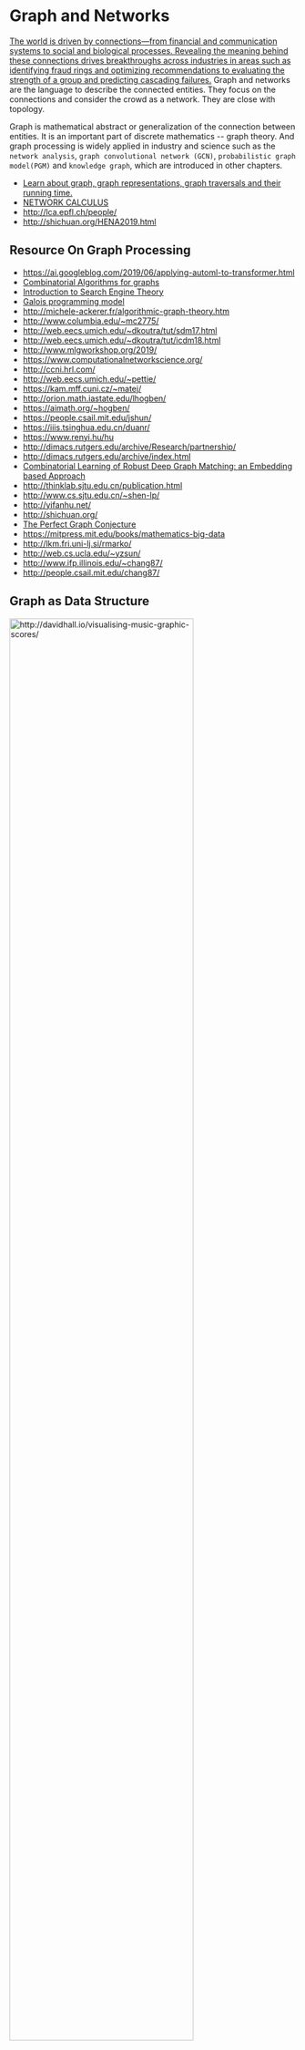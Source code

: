 # Graph and Networks 

[The world is driven by connections—from financial and communication systems to social and biological processes. 
Revealing the meaning behind these connections drives breakthroughs across industries in areas such as identifying fraud rings and
optimizing recommendations to evaluating the strength of a group and predicting cascading failures.](http://www.rlslog.net/graph-algorithms-practical-examples-in-apache-spark-and-neo4j-p2p/)
Graph and networks are the language to describe the connected entities.
They focus on the connections and consider the crowd as a network. They are close with topology. 

Graph is mathematical abstract or generalization of the connection between entities. It is an important part of discrete mathematics -- graph theory.
And graph processing is widely applied in industry and science such as the `network analysis`, `graph convolutional network (GCN)`,  `probabilistic graph model(PGM)` and `knowledge graph`, which are introduced in other chapters.

- [Learn about graph, graph representations, graph traversals and their running time.](https://kobiso.github.io//data%20structure/coding-DS_graph/)
- [NETWORK CALCULUS](https://ica1www.epfl.ch/PS_files/netCalBookv4.pdf)
- http://lca.epfl.ch/people/
- http://shichuan.org/HENA2019.html


## Resource On Graph Processing

* https://ai.googleblog.com/2019/06/applying-automl-to-transformer.html
* [Combinatorial Algorithms for graphs](http://mat.uab.cat/~alseda/MasterOpt/)
* [Introduction to Search Engine Theory](http://ryanrossi.com/search.php)
* [ Galois programming model](https://iss.oden.utexas.edu/)
* http://michele-ackerer.fr/algorithmic-graph-theory.htm
* http://www.columbia.edu/~mc2775/
* http://web.eecs.umich.edu/~dkoutra/tut/sdm17.html
* http://web.eecs.umich.edu/~dkoutra/tut/icdm18.html
* http://www.mlgworkshop.org/2019/
* https://www.computationalnetworkscience.org/
* http://ccni.hrl.com/
* http://web.eecs.umich.edu/~pettie/
* https://kam.mff.cuni.cz/~matej/
* http://orion.math.iastate.edu/lhogben/
* https://aimath.org/~hogben/
* https://people.csail.mit.edu/jshun/
* https://iiis.tsinghua.edu.cn/duanr/
* https://www.renyi.hu/hu
* http://dimacs.rutgers.edu/archive/Research/partnership/
* http://dimacs.rutgers.edu/archive/index.html
* [Combinatorial Learning of Robust Deep Graph Matching: an Embedding based Approach](http://thinklab.sjtu.edu.cn/IPCA_GM.html)
* http://thinklab.sjtu.edu.cn/publication.html
* http://www.cs.sjtu.edu.cn/~shen-lp/
* http://yifanhu.net/
* http://shichuan.org/
* [The Perfect Graph Conjecture](https://aimath.org/ARCC/workshops/perfectgraph.html)
* https://mitpress.mit.edu/books/mathematics-big-data
* http://lkm.fri.uni-lj.si/rmarko/
* http://web.cs.ucla.edu/~yzsun/
* http://www.ifp.illinois.edu/~chang87/
* http://people.csail.mit.edu/chang87/

## Graph as Data Structure

<img title="http://davidhall.io/visualising-music-graphic-scores/" src="http://davidhall.io/wp-content/uploads/2017/08/graphic-notation-Roman-Haubenstock-Ramati-2.jpg" width="80%"/>


A graph ${G=(V,E)}$ consists of a finite set of vertices $V(G)$ and a set of edges $E(G)$ consisting of distinct, unordered pairs of vertices, where nodes stand for entities and edges stand for their connections.
It is the foundation of **network science**.
It is  the fact that the feature is nothing except the connection that makes different from the common data.

> Graphs provide a powerful way to represent and exploit these connections.
> Graphs can be used to model such diverse areas as computer vision, natural language processing, and recommender systems. [^12]

The connections can be directed, weighted even probabilistic. It can be studied from the perspectives of matrix analysis and discrete mathematics.   

All data in computer machine is digitalized bits. The primitive goal is to represent graph in computer as one data structure.

> **Definition**:  Let $G=(V, E)$ be a graph with $V(G) = {1,\dots,n}$ and $E(G) = {e_1,\dots, e_m}$. Suppose each
> edge of $G$ is assigned an orientation, which is arbitrary but fixed. The (vertex-edge)
> `incidence` matrix of $G$, denoted by $Q(G)$, is the $n \times m$ matrix defined as follows.
> The rows and the columns of $Q(G)$ are indexed by $V(G)$ and $E(G)$, respectively.
> The $(i, j)$-entry of $Q(G)$ is 0 if vertex $i$ and edge $e_j$ are not incident, and otherwise it
> is $\color{red}{\text{1 or −1}}$ according as $e_j$ originates or terminates at $i$, respectively. We often denote
> $Q(G)$ simply by $Q$. Whenever we mention $Q(G)$ it is assumed that the edges of $G$ are oriented.

|The adjacency matrix|
|:---:|
|<img src = https://cdncontribute.geeksforgeeks.org/wp-content/uploads/adjacencymatrix.png width=60% />|

> **Definition**: Let $G$ be a graph with $V(G) = {1,\dots,n}$ and $E(G) = {e_1,\dots, e_m}$.The `adjacency` matrix of $G$, denoted by $A(G)$, is the $n\times n$ matrix defined as follows. The rows and
> the columns of $A(G)$ are indexed by $V(G)$. If $i \not= j$ then the $(i, j)$-entry of $A(G)$ is $0$ for vertices $i$ and $j$ nonadjacent, and the $(i, j)$-entry is $\color{red}{\text{1}}$ for $i$ and $j$ adjacent. The $(i,i)$-entry of $A(G)$ is 0 for $i = 1,\dots,n.$ We often denote $A(G)$ simply by $A$.

> `Adjacency Matrix` is also used to represent `weighted graphs`. If the $(i, j)$-entry of $A(G)$ is $w_{i, j}$, i.e. $A[i][j] = w_{i, j}$, then there is an edge from vertex $i$ to vertex $j$ with weight $w$.
> The `Adjacency Matrix` of `weighted graphs` $G$ is also called `weight` matrix of $G$, denoted by $W(G)$ or simply by $W$.

See *Graph representations using set and hash* at <https://www.geeksforgeeks.org/graph-representations-using-set-hash/>.

> **Definition**: In graph theory, the degree (or valency) of a vertex of a graph is the number of edges incident to the vertex, with loops counted twice. From the wikipedia page at <https://www.wikiwand.com/en/Degree_(graph_theory)>.
> The degree of a vertex $v$ is denoted $\deg(v)$ or $\deg v$. `Degree matrix` $D$ is a diagonal matrix such that $D_{i,i}=\sum_{j} w_{i,j}$ for the `weighted graph` with $W=(w_{i,j})$.


> **Definition**:  A *directed graph* (or `digraph`) is a set of vertices and a collection of directed edges that each connects an ordered pair of vertices. We say that a directed edge points from the first vertex in the pair and points to the second vertex in the pair. We use the names 0 through V-1 for the vertices in a V-vertex graph. Via <https://algs4.cs.princeton.edu/42digraph/>.


`Adjacency List` is an array of lists.  An entry array[i] represents the list of vertices adjacent to the ith vertex. This representation can also be used to represent a weighted graph. The weights of edges can be represented as lists of pairs.
See more representation of graph in computer in <https://www.geeksforgeeks.org/graph-data-structure-and-algorithms/>.
Although the adjacency-list representation is asymptotically at least as efficient as the adjacency-matrix representation, the simplicity of an adjacency matrix may make it preferable when graphs are reasonably small. Moreover, if the graph is unweighted, there is an additional advantage in storage for the adjacency-matrix representation.

<img title="list" src="https://kobiso.github.io//assets/images/graph/list.png" width = "80%"/>

***
|Cayley graph of F2 in Wikimedia | Moreno Sociogram 1st Grade|
|:------------------------------:|:---------------------------:|
|<img src="http://mathworld.wolfram.com/images/eps-gif/CayleyGraph_1000.gif?w=200" width="80%" />|<img src="https://upload.wikimedia.org/wikipedia/commons/thumb/4/4b/Moreno_Sociogram_1st_Grade.png/440px-Moreno_Sociogram_1st_Grade.png?w=400" width="50%" />|

* http://mathworld.wolfram.com/Graph.html
* https://www.wikiwand.com/en/Graph_theory
* https://www.wikiwand.com/en/Gallery_of_named_graphs
* https://www.wikiwand.com/en/Laplacian_matrix
* https://www.wikiwand.com/en/Cayley_graph
* https://www.wikiwand.com/en/Network_science
* https://www.wikiwand.com/en/Directed_graph
* https://www.wikiwand.com/en/Directed_acyclic_graph

### Graph Theory and Linear Algebra

It seems that graph theory is partially the application of nonnegative matrix theory.
[Graph Algorithms in the Language of Linear Algebra](https://epubs.siam.org/doi/book/10.1137/1.9780898719918?mobileUi=0) shows how to leverage existing parallel matrix computation techniques and the large amount of software infrastructure that exists for these computations to implement efficient and scalable parallel graph algorithms. The benefits of this approach are reduced algorithmic complexity, ease of implementation, and improved performance.
__________________________________
Matrix Theory        | Graph Theory|-----|---
---------------------|-------------|-----|---
Matrix Addition      |?   | Spectral Theory |?
Matrix Power         |?   | Jordan Form     |?
Matrix Multiplication|?   | Rank            |?
Basis                |?   | Spectra         |?
__________________________________

> **Definition** A `walk` in a digraph is an alternating sequence of vertices and
edges that begins with a vertex, ends with a vertex, and such that for every edge
$\left<u\to v\right>$ in the walk, vertex $u$ is the element just before the edge,
and vertex $v$ is the next element after the edge.

A payoff of this representation is that we can use matrix powers to count numbers
of walks between vertices. The adjacent matrix ${A(G)}^k$ provides a count of the number of length $k$
walks between vertices in any digraph $G$.

**Definition** The length-k walk counting matrix for an n-vertex graph $G$ is
the $n \times n$ matrix $C^{k}$ such that:
$$
C_{uv}^{k} ::= \text{the number of length-k walks from $u$ to $v$}.
$$

> The length-k counting matrix of a digraph $G$ is ${A(G)}^k$, for all $k\in\mathbb{N}$.


> **Definition** A **walk** in an undirected graph is a sequence of vertices, where each successive pair of vertices are adjacent; informally, we can also think of a walk as a sequence of edges.
> A walk is called a **path** if it visits each vertex at most once.
> For any two vertices $u$ and $v$ in a graph $G$, we say that $v$ is reachable from $u$ if $G$ contains a walk (and therefore a path) between $u$ and $v$.
>An undirected graph is connected if every vertex is reachable from every other vertex.
> A **cycle** is a path that starts and ends at the same vertex and has at least one edge.


#### Operators on Graph

Like linear algebra, we define the graph and then we would like to know their properties, their transformation and their invariants.

We will limit our attention to undirected graphs and view them as a discrete analog of manifolds. We define the vertex set $V={1,\dots,n}$ (it can be any set containing n objects, which we canonically map to the above set of natural numbers from 1 to n); the edge set and the edge set $E\subset V\times V$. An undirected graph has $(i,j)\in E⇔(j,i)\in E$. We further define the `vertex weights` as the function $a:V\to (0,\infty)$ and the `edge weights` as $w:E\to \mathbb R_+$ (in fact, w can be defined on the entire $V×V$ with $w_{ij}=0$ meaning $(i,j)\not\in E$). We refer to the tuple $G=(V,E,a,w)$ as to a `weighted undirected graph`.

If $G(V, E)$ is undirected graph. $V$ are vertices, $E$ are edges, T are triangles/3-cliques, i.e., if $(i, j, k)\in T\iff \{i , j\}, \{j , k\}, \{k, i\}\in E.$

* Function on vertices(vertex field): $s : V \to \mathbb R$. Such a function assigns a real number to each graph node.
* Edge flows(edge field ): $X:V\times V\to \mathbb R$, where  $X(i, j)=0,$ if $(i, j)\not\in E$ and $X(i, j)=-X(j,i)$ for all $(i, j)$.
* Triangular flows: $\Phi: V\times V\times V\to\mathbb R$ where $\Phi(i, j ,k)=0$ if $(i, j, k)\not\in T$ and $\Phi(i, j, k)=\Phi(k, i, j)=\Phi(j, k, i)=-\Phi(j, i, k)=-\Phi(i, k, j)=-\Phi(k,j,i)$ for all $i, j, k$.

Operators | Definition
----------|--------------
Graph gradient: grad | $\text{(grad s)(i, j)}=s_j - s_i$
Graph curl: curl |$\text{(curl X)(i, j, k)}=X_{ij}+X_{jk}+X_{ik}$
Graph divergence: div |$\text{(div X)(i)}= \sum_{j}w_{ij}X_{ij}$
Graph Laplacian |$\Delta_0=div\circ grad$
Graph Helmholtzian |$\Delta_1=curl^{\ast}\circ curl-grad\circ div$

- [On the Shift Operator, Graph Frequency and Optimal Filtering in Graph Signal Processing](https://export.arxiv.org/pdf/1511.03512v4)
- [The Emerging Field of Signal Processing on Graphs: Extending High-Dimensional Data Analysis to Networks and Other Irregular Domains](https://arxiv.org/abs/1211.0053)
- https://en.wikipedia.org/wiki/Graph_operations
- https://sites.cs.ucsb.edu/~gilbert/talks/2018-05-21-GilbertGABB21May2018.pdf
- https://sites.cs.ucsb.edu/~gilbert/talks/talks.htm


##### Co-boundary Mapping

We consider real-valued functions on the set of the graph’s vertices, $f : V \to \mathbb R$. Such a function assigns a real number
to each graph node.
$f$ is a vector indexed by the graph’s vertices, hence $f\in\mathbb{R}^{n}$.
Notation: $f = (f(v_1), \cdots , f(v_n)) = (f(1), . . . , f(n))$.

The adjacency matrix can be viewed as an operator:
$$g=Af;g(i)=\sum_{i\sim j}f(j)$$
which is the extension of degree function.

Let each edge in the graph have an arbitrary but `fixed orientation`.
> The `incidence matrix` of a graph is a  $|V|\times |E|$ matrix defined as follows:
> $$\triangledown=
>\begin{cases}
>\triangledown_{ev}=-1, &\text{if $v$ is the initial vertex of edge $e$}\\
>\triangledown_{ev}=1, &\text{if $v$ is the terminal vertex of edge $e$}\\
>\triangledown_{ev}=0, &\text{if $v$ is not in the edge $e$}
>\end{cases}
>$$

The mapping $f \to \nabla f$ is known as the `co-boundary mapping` of the graph defined by
$$(\nabla f)(e_{ij})=f(v_j)-f(v_i)$$

where $e_{ij}$ is the edge and $v_i$($v_j$) is the initial(terminal) node of the edge $e_{ij}$.

And $\nabla f$ is the product of the incidence matrix $\triangledown$ and the function $f$.

- https://csustan.csustan.edu/~tom/Clustering/GraphLaplacian-tutorial.pdf
- https://zhuanlan.zhihu.com/p/67336297

##### Graph Curl


- [THE CURL OF GRAPHS AND NETWORKS ](https://deepblue.lib.umich.edu/bitstream/handle/2027.42/25853/0000416.pdf)
- https://deepblue.lib.umich.edu/

##### Graph Divergence

* [Function and divergence on a graph](https://math.stackexchange.com/questions/1960191/function-and-divergence-on-a-graph)

##### Graph Laplacians


> **Definition**: Let $G$ be a graph with $V(G) = {1,\dots,n}$ and $E(G) = {e_1,\dots, e_m}$.The `Laplacian` matrix of $G$, denoted by $L(G)$, is the $n\times n$ matrix defined as follows. The rows and
> the columns of $L(G)$ are indexed by $V(G)$. If $i \not= j$ then the $(i, j)$-entry of $L(G)$ is
> $0$ for vertices $i$ and $j$ nonadjacent, and the $(i, j)$-entry is $\color{red}{\text{ −1}}$ for $i$ and $j$ adjacent. The
> $(i,i)$-entry of $L(G)$ is $\color{red}{d_i}$, the degree of the vertex $i$, for $i = 1,\dots,n.$
> In other words, the $(i,i)$-entry of $L(G)$, ${L(G)}_{i,j}$, is defined by
> $${L(G)}_{i,j} = D - A = \begin{cases} \deg(V_i) & \text{if $i=j$,}\\ -1  & \text{if $i\not= j$ and $V_i$ and $V_j$ is adjacent,} \\ 0  & \text{otherwise.}\end{cases}$$
> Laplacian matrix of  a  graph $G$ with `weighted matrix` $W$ is ${L^{W}=D-W}$, where $D$ is the degree matrix of $G$.
> We often denote $L(G)$ simply by $L$ or $\triangle$.

If $\triangledown$ is the incidence matrix of the graph, teh Laplacians is 
$$L=\triangle =\triangledown^T\triangledown.$$
So $(Lf)(v_i)=\sum_{i\sim j}f(v_i)-f(v_j)$.


We consider `undirected weighted` graphs: Each edge $e_{ij}$ is weighted by $w_{ij} > 0$.
The Laplacian as an operator:
$$(\triangle  f)(v_i)=\sum_{v_j\sim v_i}w_{ij}(f(v_i)-f(v_j)).$$

As a quadratic form:
$$f^T\triangle f=\sum_{v_j\sim v_i}w_{ij}(f(v_i)-f(v_j))^2$$

> The Laplacian of the graph $L=\triangle$ is symmetric and positive semi-definite.


> Therefore, a graph with one `connected component` has the constant vector $u_1 = 1_n$ as the only eigenvector with eigenvalue 0.


Each connected component has an associated Laplacian.
Therefore, we can write matrix $L$ as a block diagonal matrix:
$$L=\begin{pmatrix}
L_1\quad \quad \quad\quad\\
\\
\quad\ddots \\
\\
\quad \quad \quad\quad\quad L_k
\end{pmatrix}.$$

* Each block corresponds to a connected component, hence each matrix $L_i$ has an eigenvalue 0 with multiplicity 1.
* The spectrum of $L$ is given by the union of the spectra of $L_i$.
* The eigenspace corresponding to $\lambda_1 = \cdots = \lambda_k = 0$ is spanned by the k mutually orthogonal vectors:
* These vectors are the indicator vectors of the graph’s connected components.

- http://cs-www.cs.yale.edu/homes/spielman/
- [A Short Tutorial on Graph Laplacians, Laplacian Embedding, and Spectral Clustering](https://csustan.csustan.edu/~tom/Clustering/GraphLaplacian-tutorial.pdf)
- https://team.inria.fr/perception/
- https://csustan.csustan.edu/~tom/
- https://github.com/epfl-lts2/pygsp
- [Graph Signal Processing: Overview, Challenges and Applications](https://arxiv.org/abs/1712.00468)


##### Graph Helmholtzian

> (Helmholtz decomposition)：$G = (V; E)$ is undirected, unweighted graph. $\Delta_1$ is its Helmholtzian. The space of edge flows admits orthogonal decomposition:
> $$L^2(E)=im(grad)\oplus ker(\Delta_1)\oplus im(curl^{\ast}).$$
> Furthermore, $ker(\Delta_1) = ker(curl) \cap ker(div)$.

* http://www.mit.edu/~parrilo/
* https://www.stat.uchicago.edu/~lekheng/
* https://igraph.org/
* [Network Theory and Discrete Calculus – Graph Divergence and Graph Laplacian](https://phorgyphynance.wordpress.com/2011/12/04/network-theory-and-discrete-calculus-graph-divergence-and-graph-laplacian/)
* https://phorgyphynance.wordpress.com/network-theory-and-discrete-calculus/
* [https://www.stat.uchicago.edu/~lekheng/work/nips.pdf](https://www.stat.uchicago.edu/~lekheng/work/nips.pdf)
* [Statistical ranking and combinatorial Hodge theory](http://www.stat.uchicago.edu/~lekheng/meetings/mathofranking/ref/jiang-lim-yao-ye.pdf)

##### Graph Fourier Transform

- [Graph Fourier Transform based on Directed Laplacian](https://arxiv.org/abs/1601.03204)
- [Multi-dimensional Graph Fourier Transform](https://arxiv.org/abs/1712.07811v1)
- [Graph Convolutional Neural Networks: from perspective of Graph Signal Processing](http://www.icst.pku.edu.cn/huwei/docs/20190929164109880131.pdf)
- https://www.researchgate.net/profile/Wallace_Martins
- https://gangwg.github.io/research.html
- http://www.icst.pku.edu.cn/huwei/
* https://arxiv.org/abs/1609.08642
* http://techieme.in/graph-operations/


#### Graph Kernel

Like kernels in **kernel methods**, graph kernel is used as functions measuring the similarity of pairs of graphs.
They allow kernelized learning algorithms such as support vector machines to work directly on graphs, without having to do feature extraction to transform them to fixed-length, real-valued feature vectors.

**Definition** : Find a mapping $f$ of the vertices of $G_1$ to the vertices of $G_2$ such that $G_1$ and $G_2$ are identical;
i.e. $(x, y)$ is an edge of $G_1$  if and only if $(f(x),f(y))$ is an edge of $G_2$.
Then ${f}$ is an isomorphism, and $G_1$ and $G_2$ are called `isomorphic`.

No polynomial-time algorithm is known for graph isomorphism.
Graph kernel are convolution kernels on pairs of graphs. A graph kernel makes the whole family kernel methods applicable to graphs.

`Von Neumann diffusion` is defined as
 $$K_{VND}=\sum_{k=0}^{\infty}{\alpha}^{k}{A}^{k}=(I-\alpha A)^{-1}, \alpha\in[0,1].$$

`Exponential diffusion` is defined as $K_{ED}=\sum_{k=0}^{\infty}\frac{1}{k!}{\alpha}^{k}{A}^{k}=\exp(\alpha A)$.
`Katz method` is defined as the truncation of `Von Neumann diffusion`
$$S_K=\sum_{k=0}^{K}{\alpha}^{k}{A}^{k}=(I-\alpha A)^{-1}(\alpha A-{\alpha}^K {A}^K).$$


+ https://www.wikiwand.com/en/Graph_product
+ https://www.wikiwand.com/en/Graph_kernel
+ [Graph Kernels](http://people.cs.uchicago.edu/~risi/papers/VishwanathanGraphKernelsJMLR.pdf)
+ [GRAPH KERNELS by Karsten M. Borgwardt](https://www.cs.ucsb.edu/~xyan/tutorial/GraphKernels.pdf)
+ [List of graph kernels](https://github.com/BorgwardtLab/graph-kernels)
+ [Deep Graph Kernel](http://www.mit.edu/~pinary/kdd/YanVis15.pdf)
+ [Topological Graph Kernel on Multiple Thresholded Functional Connectivity Networks for Mild Cognitive Impairment Classification](https://www.ncbi.nlm.nih.gov/pmc/articles/PMC4116356/)
+ [Awesome Graph Embedding](https://github.com/benedekrozemberczki/awesome-graph-embedding)
+ [Document Analysis with Transducers](https://leon.bottou.org/publications/pdf/transducer-1996.pdf)
+ [DDGK: Learning Graph Representations for Deep Divergence Graph Kernels](https://arxiv.org/pdf/1904.09671.pdf)


### Spectral Graph  Theory

As the title suggests, `Spectral Graph  Theory` is about the eigenvalues and eigenvectors of matrices associated
with graphs, and their applications.
---|---
---|---
Adjacency matrix| ${A}$
Degree matrix | ${D}$
Laplacian matrix| ${L}$

For the symmetric matrix $L = D - A$, we can obtain that $x^T Lx=\sum_{(u,v)\in E}(x_u-x_v)^2$. If the graph ${G}$ is directed, then $x^T Lx=\sum_{(u,v)\in E}w(u,v) (x_u-x_v)^2$.
> Let $G = (V;E)$ be a graph, and let $\lambda=(\lambda_1, \cdots, \lambda_n)^T$ be the eigenvalues of
its Laplacian matrix. Then, $\lambda_2>0$ if and only if G is connected.

There are many iterative computational methods to approximate the eigenvalues of the graph-related matrices.

#### Spectral Clustering Algorithm

Spectral method is the kernel tricks applied to [locality preserving projections](http://papers.nips.cc/paper/2359-locality-preserving-projections.pdf) as to reduce the dimension, which is as the data preprocessing for clustering.

In multivariate statistics and the clustering of data, spectral clustering techniques make use of the spectrum (eigenvalues) of the `similarity matrix` of the data to perform dimensionality reduction before clustering in fewer dimensions.
The similarity matrix is provided as an input and consists of a quantitative assessment of the relative similarity of each pair of points in the data set.

**Similarity matrix** is to measure the similarity between the input features $\{\mathbf{x}_i\}_{i=1}^{n}\subset\mathbb{R}^{p}$.
For example, we can use Gaussian kernel function
$$ f(\mathbf{x_i},\mathbf{x}_j)=exp(-\frac{{\|\mathbf{x_i}-\mathbf{x}_j\|}_2^2}{2\sigma^2}) $$
to measure the *similarity* of inputs.
The element of *similarity matrix* $S$ is $S_{i, j} = exp(-\frac{{\| \mathbf{x_i} -\mathbf{x}_j\|}_2^2}{2\sigma^2})$.
Thus $S$ is symmetrical, i.e. $S_{i, j}=S_{j, i}$ for $i,j\in\{1,2,\dots, n\}$.
If the sample size $n\gg p$, the storage of **similarity matrix** is much larger than the original input $\{\mathbf{x}_i \}_{i=1}^{n}$, when we would only preserve the entries above some values.
The **Laplacian matrix** is defined by $L=D-S$ where $D = Diag\{D_1, D_2, \dots, D_n\}$ and
$D_{i} = \sum_{j=1}^{n} S_{i,j} = \sum_{j=1}^{n} exp(-\frac{{\|\mathbf{x_i} - \mathbf{x}_j\|}_2^2}{2\sigma^2})$.

Then we can apply *principal component analysis* to the *Laplacian matrix* $L$ to reduce the data dimension. After that we can perform $K-means$ or other clustering.

* https://zhuanlan.zhihu.com/p/34848710
* *On Spectral Clustering: Analysis and an algorithm* at <http://papers.nips.cc/paper/2092-on-spectral-clustering-analysis-and-an-algorithm.pdf>
* *A Tutorial on Spectral Clustering* at <https://www.cs.cmu.edu/~aarti/Class/10701/readings/Luxburg06_TR.pdf>.
* **谱聚类** <https://www.cnblogs.com/pinard/p/6221564.html>.
* *Spectral Clustering* <http://www.datasciencelab.cn/clustering/spectral>.
* https://en.wikipedia.org/wiki/Category:Graph_algorithms
* The course *Spectral Graph Theory, Fall 2015* at <http://www.cs.yale.edu/homes/spielman/561/>.
* [IE532. Analysis of Network Data, Sewoong Oh, University of Illinois Urbana-Champaign](http://swoh.web.engr.illinois.edu/courses/ie532/).
* https://skymind.ai/wiki/graph-analysis


#### PageRank

Raluca Tanase and Remus Radu, in [The Mathematics of Web Search](http://pi.math.cornell.edu/~mec/Winter2009/RalucaRemus/index.html), asserted that
> The usefulness of a search engine depends on the relevance of the result set it gives back. 
> There may of course be millions of web pages that include a particular word or phrase; 
> however some of them will be more relevant, popular, or authoritative than others. 
> A user does not have the ability or patience to scan through all pages that contain the given query words. 
> One expects the relevant pages to be displayed within the top 20-30 pages returned by the search engine.
>
> Modern search engines employ methods of ranking the results to provide the "best" results first that are more elaborate than just plain text ranking. 
> One of the most known and influential algorithms for computing the relevance of web pages is the Page Rank algorithm used by the Google search engine. 
> It was invented by Larry Page and Sergey Brin while they were graduate students at Stanford, and it became a Google trademark in 1998. 
> The idea that Page Rank brought up was that, _the importance of any web page can be judged by looking at the pages that link to it_. 
> If we create a web page i and include a hyperlink to the web page j, this means that we consider j important and relevant for our topic. 
> If there are a lot of pages that link to j, this means that the common belief is that page j is important. If on the other hand, j has only one backlink,
> but that comes from an authoritative site k, (like www.google.com, www.cnn.com, www.cornell.edu) we say that k transfers its authority to j; 
> in other words, k asserts that j is important. 
> Whether we talk about popularity or authority, we can iteratively assign a rank to each web page, based on the ranks of the pages that point to it.

PageRank is the first importance measure of webpage in large scale application. And this is content-free so that it does not  take the relevance of webpages into consideration.

<img title = "page rank" src="https://upload.wikimedia.org/wikipedia/en/thumb/8/8b/PageRanks-Example.jpg/800px-PageRanks-Example.jpg" width="47%"/>

Here's how the PageRank is determined. Suppose that page $P_j$ has $l_j$ links. If one of those links is to page $P_i$, then $P_j$ will pass on $1/l_j$ of its importance to $P_i$. The importance ranking of $P_i$ is then the sum of all the contributions made by pages linking to it. That is, if we denote the set of pages linking to $P_i$ by $B_i$, then
$$I(P_i)=\sum_{P_j\in B_i}\frac{I(P_j)}{l_j}.$$

Note that the importance ranking of $P_i$ is the finite sum of 2 factors: the importance of its neighbors' importance $I(P_j)$ and the number of links $l_j$ when $P_j\in B_i$ thus it can be rewritten as
$$I(P_i)=\sum_{j} [I(P_j)\cdot \frac{1}{l_j}] \mathbb{I}(ij)$$
where the indicator function $\mathbb{I}(ij)$ is equal to 1 if the page $P_i$ is linked with the page $P_j$.
If we define a matrix, called the hyper-link matrix, $\mathbf{H}=[\mathbf{H}_{ij}]$ in which the entry in the $i^{th}$ row and $j^{th}$ column is
$$
[\mathbf{H}_{ij}]=
\begin{cases}
\frac{1}{l_j}\quad &\text{if $P_j\in B_i$},\\
0 \quad & \text{otherwise}.
\end{cases}
$$

The condition above defining the PageRank $I$ may be expressed as

$$ I = {\bf H}I  $$
In other words, the vector I is an eigenvector of the matrix H with eigenvalue 1. We also call this a stationary vector of H.

It is not very simple and easy to compute the eigenvalue vectors of large scale matrix.
If we denote by $\bf 1$the  $n\times n$  matrix whose entries are all one, we obtain the _Google matrix_:

$$ {\bf G}=\alpha{\bf S}+ (1-\alpha)\frac{1}{n}{\bf 1}  $$
Notice now that G is stochastic as it is a combination of stochastic matrices. Furthermore, all the entries of G are positive, which implies that G is both primitive and irreducible. Therefore, G has a unique stationary vector I that may be found using the power method.

* [Page rank@wikiwand](https://www.wikiwand.com/en/PageRank)
* [The Anatomy of a Large-Scale Hypertextual Web Search Engine by Sergey Brin and Lawrence Page ](http://infolab.stanford.edu/pub/papers/google.pdf)
* [Learning Supervised PageRank with Gradient-Based and Gradient-Free Optimization Methods](https://research.yandex.com/publications/140)
* [Lecture #3: PageRank Algorithm - The Mathematics of Google Search](http://pi.math.cornell.edu/~mec/Winter2009/RalucaRemus/Lecture3/lecture3.html)
* [HITS Algorithm - Hubs and Authorities on the Internet](http://pi.math.cornell.edu/~mec/Winter2009/RalucaRemus/Lecture4/lecture4.html)
* http://langvillea.people.cofc.edu/
* [Google PageRank: The Mathematics of Google](http://www.whydomath.org/node/google/index.html)
* [How Google Finds Your Needle in the Web's Haystack](http://www.ams.org/publicoutreach/feature-column/fcarc-pagerank)
* [Dynamic PageRank](http://ryanrossi.com/dynamic-pagerank.php)

#### TrustRank

- https://www.cnblogs.com/chenying99/archive/2012/06/07/2540013.html
- https://blog.csdn.net/aspirinvagrant/article/details/40924539
- http://dm.uestc.edu.cn/wp-content/uploads/seminar/20150409Clustering%20in%20Heterogeneous%20Network.pdf


### Shortest Paths

In graph theory, the `shortest path` problem is the problem of finding a path between two vertices (or nodes) in a graph such that the sum of the weights of its constituent edges is minimized.

Given the start node and end node, it is supposed to identify whether there is a path and find the shortest path(s) among all these possible paths.

The distance between the node $u$ and $v$ is the minimal number $k$ that makes $A^{k}_{uv}>0$.
Given two nodes $E_1, E_2$ in graph $\mathrm{G}$, if we would like begin from the node $E_1$ to the end node $E_2$, we must judege that if there is a path from $E_1$ to $E_2$ before finding the shortest way.
In the perspective of optimization, the feasible domain is finite in the shortest path problem.

#### Depth-first Search and Breadth-First

Because it is unknown whether there is a path between the given nodes, it is necessary to take the first brave walk into a neighbor of the start node $E_1$.

Breadth first search explores the space level by level only when there are no more states to be explored at a given level does the algorithm move on to the next level.
We implement BFS using lists open and closed to keep track of progress through the state space.
In the order list, the elements will be those who have been generated but whose children have not been examined.
The closed list records the states that have been examined and whose children have been generated.
The order of removing the states from the open list will be the order of searching.
The open is maintained as a queue on the first in first out data structure.
States are added to the right of the list and removed from the left.

<img src="https://kobiso.github.io//assets/images/graph/depth.png" width ="50%" /><img src="https://kobiso.github.io//assets/images/graph/breadth.png" width ="50%" />

After initialization, each vertex is enqueued at most once and hence dequeued at most once.
The operations of enqueuing and dequeuing take $O (1)$ time, so the total time devoted to queue operations is $O (v)$.
Because the adjacency list of each vertex is scanned only when the vertex is dequeued, the adjacency list of each vertex is scanned at most once.
Since the sum of the lengths of all the adjacency lists is the $ta(E)$, at most $O(E)$ time is spent in total scanning adjacency lists.
The overhead for the initialization is $O(v)$, and thus the total running time of BFS is $O(v+E)$. Thus, breadth first search runs in time linear in the size of the adjacency list representation.


In depth first search, when a state is examined all of its children and their descendants are examined before any of its siblings. Depth first search goes deeper into the search space whenever this is possible, only when no further descendants of a state can be found, are its siblings considered.

A depth first traversal takes O(N*E) time for adjacency list representation and $O(N^2)$ for matrix representation.

+ https://brilliant.org/wiki/depth-first-search-dfs/
+ [Breadth First Search (BFS) and Depth First Search (DFS) Algorithms](https://www.includehelp.com/algorithms/breadth-first-search-bfs-and-depth-first-search-dfs.aspx)

<img src="https://kobiso.github.io//assets/images/graph/bid.png" width="80%" />

#### $A^{\ast}$ Algorithm

 As introduced in wikipedia, $A^{\ast}$ algorithm has its advantages and disadvantages:
> In computer science, $A^{\ast}$ (pronounced "A star") is a computer algorithm that is widely used in path finding and graph traversal, which is the process of finding a path between multiple points, called "nodes". It enjoys widespread use due to its performance and accuracy. However, in practical travel-routing systems, it is generally outperformed by algorithms which can pre-process the graph to attain better performance, although other work has found $A^{\ast}$ to be superior to other approaches.


First we learn the **Dijkstra's algorithm**.
Dijkstra's algorithm is an algorithm for finding the shortest paths between nodes in a graph, which may represent, for example, road networks. It was conceived by computer scientist [Edsger W. Dijkstra](https://www.wikiwand.com/en/Edsger_W._Dijkstra) in 1956 and published three years later.

For example, we want to find the shortest path between a and b in the following graph.
The distance of every pair is given.

1. the distance to its neighbors is computed:

a(0)| 2 | 3 | 6
----|---|---|---
0   |7  | 9 | 14


2. as the first step, compute the distance to all neighbors:

 2  | 3 | 4 | 3 | 4 | 6 |
----|---|---|---|---|---|
  0 | 10| 15|0  | 11| 2 |

Now we have 2 choices from 1 to 3: (1) $1\to3\mid 9$;(2) $1\to 2\to3\mid (7+10=17 >9)$. And we find all paths from 1 to 3 and the shortest path from 1 to 3  is $1\to3$ with distance 9.

From 1 to 4: (1) $1\to2\to4\mid 7+15=22$; (2) $1\to3\to4\mid 9+11=20<22$.
the shortest path from 1 to 6  is $1\to3\to4$ with distance 20.

From 1 to 6: (1) $1\to6\mid 14$; (2) $1\to3\to6\mid 9+2=11<14$.
the shortest path from 1 to 6  is $1\to3\to6$ with distance 11.

3. distance to neighbor:

 4  | b | 6 | b |
----|---|---|---|
  0 | 6 | 0 | 9 |

 $1\to3\to4\to b\mid 9+11+6=26$ and
 $1\to3\to6\to b\mid 9+2+9=20<26$ is the shortest.
***

|Dijkstra algorithm|
|:----------------:|
|<img title="Dijkstra algorithm" src="https://upload.wikimedia.org/wikipedia/commons/5/57/Dijkstra_Animation.gif" width = " 80%"/>|

+ https://www.wikiwand.com/en/Dijkstra%27s_algorithm
+ https://www.geeksforgeeks.org/dijkstras-shortest-path-algorithm-greedy-algo-7/
+ https://www.wikiwand.com/en/Shortest_path_problem
+ https://www.cnblogs.com/chxer/p/4542068.html
+ [Introduction to $A^{\ast}$: From Amit’s Thoughts on Pathfinding](http://theory.stanford.edu/~amitp/GameProgramming/AStarComparison.html)
+ [Graph Search Algorithms by Steve Mussmann and Abi See](https://cs.stanford.edu/people/abisee/gs.pdf)

See the page at Wikipedia [$A^{\ast}$ search algorithm](https://www.wikiwand.com/en/A*_search_algorithm)

#### Graph adjacency matrix duality

Perhaps even more important is the duality that exists with the fundamental
operation of linear algebra (vector matrix multiply) and a breadth-first search (BFS)
step performed on G from a starting vertex s:
$$
BFS(G, s) \iff A^T v, v(s)=1.
$$

This duality allows graph algorithms to be simply recast as a sequence of linear
algebraic operations. Many additional relations exist between fundamental linear
algebraic operations and fundamental graph operations

+ [Graph Algorithms in the Language of Linear Algebra](https://sites.cs.ucsb.edu/~gilbert/cs240a/slides/old/cs240a-GALA.pdf)
+ [Mathematics of Big Data: Spreadsheets, Databases, Matrices, and Graphs](http://www.mit.edu/~kepner/D4M/MathOfBigData.html)
+ [Dual Adjacency Matrix: Exploring Link Groups in Dense Networks by K. Dinkla  N. Henry Riche  M.A. Westenberg](https://onlinelibrary.wiley.com/doi/abs/10.1111/cgf.12643)

- [On the p-Rank of the Adjacency Matrices of Strongly Regular Graphs](http://www.kurims.kyoto-u.ac.jp/EMIS/journals/JACO/Volume1_4/q1ur742gt117v044.fulltext.pdf)
- [Matrix techniques for strongly regular graphs and related geometries](http://cage.ugent.be/~fdc/intensivecourse2/haemers2.pdf)


### Directed Acyclic Graph

`Directed acyclic graph (DAG)` is the directed graph without any cycles. It is used widely in scheduling, distributed computation.


> **Definition** The acyclic graph is called `forest`. A connected acyclic graph is called a `tree`.

A graph $G$ is a tree if and only if $G$ is a forest and $|V(G)|=|E(G)| + 1$.

Topological sorting for Directed Acyclic Graph (DAG) is a linear ordering of vertices such that for every directed edge ${uv}$, vertex ${u}$ comes before ${v}$ in the ordering. Topological Sorting for a graph is not possible if the graph is not a DAG.



* [拓扑排序(Topological Sorting)](https://songlee24.github.io/2015/05/07/topological-sorting/)
* https://www.geeksforgeeks.org/topological-sorting/


### Chemical Graph Theory

Graph theory applied in the study of molecular structures represents an interdisciplinary science, called `chemical graph theory` or `molecular topology`.

A chemical graph  is a model of a chemical system, used to characterize   the
interactions among its components: atoms, bonds, groups of atoms or molecules. A structural formula
of a chemical compound can be represented by a molecular graph, its
vertices being atoms and edges corresponding to covalent bonds.
Usually hydrogen atoms are not depicted in which case we speak of `hydrogen depleted molecular graphs`.

In a `multigraph` two points may be joined by more than one line.
If multibonds are taken into account, a variant of adjacency matrix $A(G)$ , denoted $C(G)$, (the connectivity matrix) can be written:
$$
{[C]}_{ij}=\begin{cases} b_{ij} &\text{if $i\not=j$ and $(i, j)\in E(G)$},\\
0 &\text{otherwise}
\end{cases}
$$
where $b_{ij}$ is the conventional bond order: 1; 2; 3; 1.5 for simple, double, triple and
aromatic bonds, respectively.

`Distance Matrix` $D(G)$, is a square
symmetric table, of size $n\times n$, similar to adjacency matrix by replacing the entity of topological distance:
$$
{[D]}_{ij}=\begin{cases} d_{ij} &\text{if $i\not=j$},\\
0 &\text{otherwise}
\end{cases}
$$
where $d_{ij}$, the topological distance between $i$ and $j$.

M. V. Diudea, I. Gutman and L. Jantschi in [Molecular Topology](http://lori.academicdirect.org/books/pdf/2001_moltop.pdf) claims that
> A single number, representing a chemical structure, in graph-theoretical terms, is called a `topological descriptor`. Being a structural invariant it does not depend on the labeling or the pictorial representation of a graph. Despite the considerable loss of information by the projection in a single number of a structure, such descriptors found broad applications in the correlation and prediction of several molecular properties1,2 and also in tests of similarity and isomorphism.

The simplest TI is the half sum of entries in the adjacency matrix $A$:
$$A=\frac{1}{2}\sum_{ij}{[A]}_{ij}.$$

**The Indices of Platt, F, Gordon-Scantlebury, N2, and Bertz, B1**：
$$F={\sum}_{i}\sum_{j}{[EA]}_{ij}=2\sum_{i}C_{2}^{\delta_i}=2 N2=2 B1$$
where $EA$ is the Edge Adjacency matrix. This index is twice the Gordon - Scantlebury
index, N2 , defined as the number of modes in which the acyclic fragment C-C-C may be
superposed on a molecular graph
$$N2=\sum_{i}{(P_2)}_i.$$
This index equals the number of all paths of length 2, P2 , in graph.
The last one can be calculated combinatorially from the vertex degree, $\delta_i$ .

***
First TIs based on adjacency matrix (i.e., based on connectivity) were introduced
by the Group from Zagreb:
$$
M_1=\sum_{i}\delta_i^2, \\
M_2=\sum_{(i,j)\in E(G)}\delta_i\delta_j
$$
where $\delta_i, \delta_j$ are the vertex degrees for any two adjacent vertices.

**The Randic Index, $\chi$**
$$\chi=\sum_{(i,j)\in E(G)}(\delta_i\delta_j)^{-\frac{1}{2}}
$$
$\chi$ - called the connectivity index, is calculated on edge, by using the vertex degrees of its endpoints.
The $\chi$ values decrease as the branching increases within a set of alkane isomers.
They increase by the number of atoms in the molecular graph.

It can extended the summation over all paths of
length $e$:
$$\chi^{e}=\sum_{p_e}(\delta_i\delta_j\cdots \delta_{e+1})^{-\frac{1}{2}}
$$
where $(\delta_i, \delta_j, \cdots, \delta_{e+1}$ are the vertex degrees along the path $p_e$.

****
**Wiener-Type Indices**
In `acyclic structures`, the Wiener index, W and its extension, the hyper-Wiener
index, WW can be defined as
$$
W=W(G)={\sum}_e N_{i,e}N_{e,j} \\
WW=WW(G)={\sum}_e N_{i,p}N_{p, j}
$$

where $N_i$ and $N_j$ denote the number of vertices lying on the two sides of the edge $e$ or
path $p$, respectively, having the endpoints $i$ and $j$.
Other main definitions38,39 of the Wiener-type indices are based on the distance matrices,
$$
W=\frac{1}{2}\sum_{i}\sum_{j}{[D_e]}_{ij},\\
WW=\frac{1}{2}\sum_{i}\sum_{j}{[D_p]}_{ij}.
$$
***

**INDICES BASED ON RECIPROCAL MATRICES**

**INDICES BASED ON COMBINATION OF MATRICES**

**INDICES BASED ON EIGENVALUES AND EIGENVECTORS**

[Topological descriptors](http://www.vcclab.org/lab/indexhlp/topodes.html)
[Topological index](https://en.wikipedia.org/wiki/Topological_index)

* [Virtual Computational Chemistry Laboratory](http://www.vcclab.org/lab/)
* [Molecular Topology File](http://chem.ubbcluj.ro/~diudea/lucraripublicate/gabi_mtfile.html)
* [MATHEMATICAL CHALLENGES FROM THEORETICAL/COMPUTATIONAL CHEMISTRY](https://www.nap.edu/read/4886/chapter/1)
* [The Universe of Chemical Mathematics and the Worlds of Mathematical Chemistry](http://www.chem.msu.ru/eng/misc/babaev/match/welcome.html)
* http://www.estradalab.org/research-description-three/
* [Mathematical Issues for Chemists](https://nrich.maths.org/5904)
* https://www.wikiwand.com/en/Mathematical_chemistry
* http://match.pmf.kg.ac.rs/
* https://crystalmathlabs.com/tracker/

### Graph Partitioning

**Definition**: `Separators` A subsect of vertices ${C}$ of a graph ${G}$ with ${n}$ vertices is an $f(n)$-separator that $\delta$-splits if $|C|<f(n)$ and vertices $G-C$ can be partitioned into two sets ${A}$ and ${B}$ such that $|A|, |B|<\delta n$ and there is no edge between ${A}$ and ${B}$, where $f$ is a positive function and $0<\delta < 1$.

> The fundamental problem that is trying to solve is that of splitting a large irregular graphs into ${k}$ parts. This problem has applications in many different areas including, parallel/distributed computing (load balancing of computations), scientific computing (fill-reducing matrix re-orderings), EDA algorithms for VLSI CAD (placement), data mining (clustering), social network analysis (community discovery), pattern recognition, relationship network analysis, etc.
> The partitioning is usually done so that it satisfies certain constraints and optimizes certain objectives. The most common constraint is that of producing equal-size partitions, whereas the most common objective is that of minimizing the number of cut edges (i.e., the edges that straddle partition boundaries). However, in many cases, different application areas tend to require their own type of constraints and objectives; thus, making the problem all that more interesting and challenging!
>
> The research in the lab is focusing on a class of algorithms that have come to be known as multilevel graph partitioning algorithms. These algorithms solve the problem by following an approximate-and-solve paradigm, which is very effective for this as well as other (combinatorial) optimization problems.
>
> [Over the years we focused and produced good solutions for a number of graph-partitioning related problems. This includes partitioning algorithms for graphs corresponding to finite element meshes, multilevel nested dissection, parallel graph/mesh partitioning, dynamic/adaptive graph repartitioning, multi-constraint and multi-objective partitioning, and circuit and hypergraph partitioning.](http://glaros.dtc.umn.edu/gkhome/views/projects)

+ [Graph Partitioning](http://glaros.dtc.umn.edu/gkhome/views/projects)
+ [Gary L. Miller's Publications on Graph Separartor](https://www.cs.cmu.edu/~glmiller/Publications/class_rescat.html#Graph%20Separators)
+ [Points, Spheres, and Separators: A Unified Geometric Approach to Graph Partitioning](https://www.cs.cmu.edu/~glmiller/Publications/TengPHD.pdf)

Let $P = \{p_i, \cdots, p_n \}$ be a set of ${n}$ points in $\mathbb{R}^d$. For each $p_i\in P$, let $N(p_i)$ be a closest
neighbor of ${p}$ in ${P}$, where ties are broken arbitrarily. Similarly, for any integer ${k}$, let $N_k(p_i)$ be the
set of ${k}$ nearest neighbors of ${p}$ in ${P}$, where the ties too are broken arbitrarily.

**Definition**  A ${k}$-nearest neighborhood graph of  $P = \{p_i, \cdots, p_n \}$ in $\mathbb{R}^d$
, is a graph with
vertices $V = {1, \cdots,n}$, and edges ${E}$,

$$ E = \{ (i, j) \mid p_i\in N_k(p_j)\quad \text{or}\quad p_j \in N_k(p_i) \}. $$



<img title="Moore Graphs" src="https://jeremykun.files.wordpress.com/2016/11/hoffman_singleton_graph_circle2.gif?w=400" />

[A Spectral Analysis of Moore Graphs](https://jeremykun.com/2016/11/03/a-spectral-analysis-of-moore-graphs/)




### Semi-supervised Learning based Graph

`Dirichlet energy functional` is defined as
$$\mathbb{E}(f)=\frac{1}{2}\int_{U}{\|\nabla f\|}^2\mathrm d x$$
$$\mathbb{E}(f)=\frac{1}{2}\sum_{i, j}w_{i,j}{\|f_i -f_j\|}^2\implies f(h)=\frac{\sum_{i}w_{i,h}f(i)}{\sum_i w_{i,h}}$$


### Link Prediction

The above algorithms are unsupervised algorithms so what is the supervised algorithms in graph data sets? Do prediction algorithms such as classification and regression matter?

* [Link Prediction Based on Graph Neural Networks](https://arxiv.org/abs/1802.09691)
* [Chapter 9. Link Prediction algorithms@neo4j](https://neo4j.com/docs/graph-algorithms/current/algorithms/linkprediction/index.html)

### Probability on Graph

It is to answer the question how to characterize a network in the term of some summary statistic.
The following distribution may be the key:

* the distribution of the degree;
* the distribution of the eigenvalue of the Laplacian matrix;
* random matrix and dynamical network.

A particle moves around the vertex-set ${V}$. Having arrived at the vertex $S_n$ at time n, its next position Sn+1 is chosen uniformly at random from the set of neighbours of $S_n$.
The trajectory of the particle is called a
symmetric random walk (SRW) on ${G}$.
Two of the basic questions concerning symmetric random walk are:
1. Under what conditions is the walk recurrent, in that it returns (almost surely) to its starting point?
2. How does the distance between S0 and Sn behave as $n\to\infty$?

## Dynamic Graphs

[In many applications of graph algorithms, including communication networks, graphics, assembly planning, and VLSI design, graphs are subject to discrete changes, such as additions or deletions of edges or vertices. In the last decades there has been a growing interest in such dynamically changing graphs, and a whole body of algorithms and data structures for dynamic graphs has been discovered. In a typical dynamic graph problem one would like to answer queries on graphs that are undergoing a sequence of updates, for instance, insertions and deletions of edges and vertices. The goal of a dynamic graph algorithm is to update efficiently the solution of a problem after dynamic changes, rather than having to recompute it from scratch each time. Given their powerful versatility, it is not surprising that dynamic algorithms and dynamic data structures are often more difficult to design and analyze than their static counterparts.](http://cs.ioc.ee/ewscs/2012/index.php?page=italiano)

- https://web.stanford.edu/class/archive/cs/cs166/cs166.1146/lectures/17/Small17.pdf
- http://cs.ioc.ee/ewscs/2012/italiano/dynamic1.pdf
- https://github.com/stack-of-tasks/dynamic-graph
- http://www.cs.ust.hk/mjg_lib/bibs/qzhang_lib/Dynamic/p669-eppstein.pdf
- http://graphstream-project.org/
- http://hackage.haskell.org/package/dynamic-graphs
- https://docs.instana.io/core_concepts/dynamic_graph/
- http://cs.ioc.ee/ewscs/2012/index.php?page=italiano
- https://www.cs.princeton.edu/courses/archive/spr10/cos423/lectures.php
- https://web.stanford.edu/class/archive/cs/cs166/cs166.1146/

### Computational Graph

Computational graphs are a nice way to think about mathematical expressions, where the mathematical expression will be in the decomposed form and in topological order.

<img title="Computational Graph" src="https://colah.github.io/posts/2015-08-Backprop/img/tree-eval.png" width=40% />

[To create a computational graph, we make each of these operations, along with the input variables, into nodes. When one node’s value is the input to another node, an arrow goes from one to another. These sorts of graphs come up all the time in computer science, especially in talking about functional programs. They are very closely related to the notions of dependency graphs and call graphs. They’re also the core abstraction behind the popular deep learning framework `TensorFlow`.](https://colah.github.io/posts/2015-08-Backprop/)
Computational graph is an convenient representation of the work flow or process pipeline, which describes the dependence/composite relationship of every variable.
Additionally, each composite relationship is specified.


[A computational graph is a directed graph where the nodes correspond to `operations or variables`. Variables can feed their value into operations, and operations can feed their output into other operations. ](http://www.deepideas.net/deep-learning-from-scratch-i-computational-graphs/)

[The basic idea in a computational graph is to express some model—for example a feedforward neural network—as a `directed graph` expressing a sequence of computational steps. Each step in the sequence corresponds to a vertex in the computational graph; each step corresponds to a simple operation that takes some inputs and produces some output as a function of its inputs. Directed edges in the graph are used to specify the inputs to each vertex.](http://www.cs.columbia.edu/~mcollins/ff2.pdf)



* https://colah.github.io/posts/2015-08-Backprop/
* [Visualization of Computational Graph@chainer.org](https://docs.chainer.org/en/stable/reference/graph.html)
* [Efficiently performs automatic differentiation on arbitrary functions. ](https://github.com/lobachevzky/computational-graph)
* [计算图反向传播的原理及实现](https://zhuanlan.zhihu.com/p/69175484)
* [运用计算图搭建 LR、NN、Wide & Deep、FM、FFM 和 DeepFM](https://zhuanlan.zhihu.com/p/70075944)
* [A Computational Network](https://www.microsoft.com/en-us/research/publication/a-computational-network/)
* [Chapter 1 Computational Graphs, and Backpropagation](http://www.cs.columbia.edu/~mcollins/ff2.pdf)
* http://www.cs.cornell.edu/courses/cs5740/2017sp/lectures/04-nn-compgraph.pdf
* http://mt-class.org/jhu/slides/lecture-nn-computation-graphs.pdf
* http://cs231n.stanford.edu/slides/2019/cs231n_2019_lecture06.pdf
* https://docs.microsoft.com/zh-cn/cognitive-toolkit/
* http://www.cs.columbia.edu/~mcollins/
* http://rll.berkeley.edu/cgt/

#### Computaional Graph of Decision Tree

<img src="https://www.geeksforgeeks.org/wp-content/uploads/binary-tree-to-DLL.png" width="40%" />
<img src="https://www.geeksforgeeks.org/wp-content/uploads/undirectedgraph.png" width="50%" />

Decision tree looks like a simple graph without loops, where only the leaf nodes specify the output values and the middle nodes specify their test or computation.
Computational graph is regarded as an extension of deep neural network.
The computational graph of deep neural network focus on two parts: `the operation of each node` and automatic differentiation.

In deep neural network, the operation of middle node is a smooth activation function such as $\sigma(x)=\frac{1}{1+\exp(-x)}$ or `ReLU` and it maps every input in the element-wise sense. All input of the deep neural network share  the same `depth` and `activation` function in computational graph. More complex architecture can include some `feedback structure`.

In decision tree, the operation of middle node is a `test function` such as typical `statistical test` and it determines the input next state - for example terminated or not. Different inputs have `different depth` and `test function` in  computational graph. The `test function` depends on the `splitting criteria` when building a decision tree.
In vanilla decision tree, the test function does not change the inputs and the final outputs of a leaf depend its instances labels.  

We select a feature and find the optimal splitting point recursively and then the outputs are as some summary of the instances of the leaf nodes.

[`QuickScorer` establishes tree traversal by applying bitwise AND to boolean representations of FALSE nodes, i.e., nodemask.](https://www.kdd.org/kdd2018/accepted-papers/view/rapidscorer-fast-tree-ensemble-evaluation-by-maximizing-compactness-in-data)
`Bitvector representation of the tree nodes` makes it possible express the building procedure of decision tree in the language of computational graph.


Suppose $X\in\mathbb{R}^p$ is the input of the decision tree, categorical feature will consider later.
The first thing is to rewrite the test as one function, i.e., transforming the `if-then` sentence to number/bit computation.
The second thing is to represent a decision tree as some tabular data frame.

There are 4 steps of `tree traversal  of QuickScorer`:

* build the `nodemasks` of each middle node in decision tree with the length equal to the number of leaf nodes $B=(B_1,B_2,\cdots, B_{|T|})$;
* find the `FALSE` nodes with respect to an input $x$;
* apply `bitwise AND` to boolean representations of FALSE nodes and return the results $v_h$;
* the leftmost bit equal to 1 in $v_h$ corresponds to the exit leaf $e_h$.

See more details of this procedure in the following links.

* [QuickScorer: a Fast Algorithm to Rank Documents with Additive Ensembles of Regression Trees](http://pages.di.unipi.it/rossano/wp-content/uploads/sites/7/2015/11/sigir15.pdf)
* [Vectorized Quickscorer](https://github.com/hpclab/vectorized-quickscorer)
* https://www.cse.cuhk.edu.hk/irwin.king/_media/presentations/sigir15bestpaperslides.pdf


The following is to translate the procedure to the language of computational graph.
We suppose that the decision tree is built by a greedy way.


____

Different from building the tree, prediction of decision tree is a tree traversal in nature.
Inspired by `QuickScorer`, we split such prediction to the following stages.

The first stage is to  find the false nodes in the decision tree with respect to the input $x$:
   $$h=\frac{-(Sign[Sx-t])+1}{2}$$
  where so-called `selection matrix` $S\in\mathbb{R}^{n_L\times p}$ consists of one-hot row vector in $\mathbb{R}^p$ representing which feature is tested in a node; the bias vector $t\in\mathbb{R}^{n_L}$ is the optimal point of each node associated with one feature; $Sign(\cdot)$ is the element-wise sign function. Here $n_L$ is the number of the middle nodes.
If the feature of $x$ is greater than the splitting point, the corresponding node is a true node. Otherwise, the node is `False` node.


The second stage is to apply bitwise `AND` to false nodes
$$H=(B \, \,\operatorname{Diag}(h))^{\otimes}$$

where the notation ${\otimes}$ is a element-wise multiplication of the non-zeros columns of a matrix; $Diag(x)$ maps a vector to a diagonal matrix; $B\in\mathbb{B}^{L\times n_L}$ is the bitvector matrix of the decision tree. Every columns of $B$ is a bit-vector of node; $B \, \,\operatorname{Diag}(h)$ is the matrix multiplication of matrix $B$ and $\operatorname{Diag}(h)$. Here $L$ is the number of exit leaf nodes.


The final stage is to determine the output
$$v[i]\\
i=min(HP)^+
$$
where $P=(1,2, \cdots, L)^T\in\mathbb{R}^L$ and $L$ is the number of the exist leaves; $v[i]$ are the $i$th elements of vector $v$; $(HP)^+$ are the positive elements of vector $HP$; $min(v)$ outputs the minimum values in the vector $v$.

____

In a compact form, a decision tree is expressed as follows:

$$T(x)=v[\min((B\,\,\operatorname{Diag}[\frac{-(Sign[Sx-t])+1}{2}] )^{\oplus} P)^+]$$
where the notation ${\otimes}$ is a element-wise multiplication of the non-zeros columns of a matrix; $Diag(x)$ maps a vector to a matrix; $B$ is the bitvector matrix of the decision tree.


The hierarchical  structure of decision tree is clear:
$$x\to h\to H\to v[i]\\
\mathbb{R}^p \to\mathbb{B}^{n_L}\to\mathbb{B}^{L}\to\mathbb{R}
$$

It is really a shallow model.
And its hidden layers are sparse binary.

Now there is nothing rather than expressing the decision tree in the language of computational graph.
It looks  far from a step function. However, note that
+ the $Sign$ function is a step function.
+ the matrix $S$ and $B$ are binary, i.e., their elements are 0 or 1.
+ $min()$ only select one element.

All `if-then` tests transform to numerical computation.



* [RapidScorer: Fast Tree Ensemble Evaluation by Maximizing Compactness in Data Level Parallelization](https://www.kdd.org/kdd2018/accepted-papers/view/rapidscorer-fast-tree-ensemble-evaluation-by-maximizing-compactness-in-data)
* https://www.researchgate.net/publication/300031474_QuickScorer
* [Learning to Rank in theory and practice](http://ltr-tutorial-sigir19.isti.cnr.it/)
* [SIGIR 2019 Recap](http://www.eggie5.com/147-sigir-2019-recap)
* [awesome-decision-tree-papers](https://github.com/benedekrozemberczki/awesome-decision-tree-papers)
* [Probabilistic Characterization of Random Decision Trees](https://researcher.watson.ibm.com/researcher/files/us-adhuran/dec_tree_ic.pdf)
* [Probabilistic decision trees using SVM for multi-class classification](https://ieeexplore.ieee.org/document/6693840)
* [Decision Trees and Forests: A Probabilistic Perspective](http://www.gatsby.ucl.ac.uk/~balaji/balaji-phd-thesis.pdf)
* http://ai.stanford.edu/~wzou/


From mathematical consideration, can we replace the $Sign$ function with some smooth function? Can we generalize the $S, B$ to real matrices?
Can we apply gradient-based methods to train a decision tree?

In the language of computational graph, how can we describe the (gradient) boosting decision tree?
The structure information of the decision tree transforms to the bitvector matrix $B$.
The splitting points information transforms to the pair $(S, t)$.
Given triple(tuple) $(S, t, B)$, we can traverse a tree to each leaf.
The question is if it is a ono-one mapping from a decision tree to $(S, t, B, v)$?

#### Dynamic Computational Graphs

[A Dynamic Computational Graph is a mutable system represented as a directed graph of data flow between operations. It can be visualized as shapes containing text connected by arrows, whereby the vertices (shapes) represent operations on the data flowing along the edges (arrows).](https://ai.stackexchange.com/questions/3801/what-is-a-dynamic-computational-graph)

[The main difference between frameworks that uses static computation graph like Tensor Flow, CNTK and frameworks that uses dynamic computation graph like Pytorch and DyNet is that the latter works as follows, a different computation graph is constructed from scratch for each training sample, forward and backward propagation are then take place so in another words the user is free to use different networks for each input sample but this of course will cost you a little overhead but don’t worry frameworks like DyNet has an optimized C++ backend and lightweight graph representation. Experiments show that DyNet’s speeds are faster than or comparable with static declaration toolkits while the static graph frameworks the graph is defined once and then the optimization graph compiler then produced optimization graph and all the training samples are then feed to this graph .On the one hand, once compiled, large graphs can be run efficiently
on either the CPU or a GPU, making it ideal for large graphs with a fixed structure, where only the inputs change between instances. However, the compilation step itself can be costly, and it makes the interface more cumbersome to work with.](https://mc.ai/dynamic-vs-static-computation-graph/)

* https://courses.cs.washington.edu/courses/cse547/18sp/slides/computation_graphs.pdf
* https://courses.cs.washington.edu/courses/cse547/18sp/
__________________________________

* http://ww3.algorithmdesign.net/sample/ch07-weights.pdf
* https://www.geeksforgeeks.org/graph-data-structure-and-algorithms/
* https://www.geeksforgeeks.org/graph-types-and-applications/
* https://algs4.cs.princeton.edu/40graphs/
* http://networkscience.cn/
* http://www.ericweisstein.com/encyclopedias/books/GraphTheory.html
* http://mathworld.wolfram.com/CayleyGraph.html
* http://yaoyao.codes/algorithm/2018/06/11/laplacian-matrix
* The book **Graphs and Matrices** <https://www.springer.com/us/book/9781848829800>
* The book **Random Graph** <https://www.math.cmu.edu/~af1p/BOOK.pdf>
* The book [Graph Signal Processing: Overview, Challenges and Application](https://arxiv.org/pdf/1712.00468.pdf)
* http://www.andres.sc/graph.html
* https://github.com/sungyongs/graph-based-nn

+ [Stanford Network Analysis Project](http://snap.stanford.edu/)

###  Toolkits

+ [Abelian: A Compiler for Graph Analytics on Distributed, Heterogeneous Platforms](https://link.springer.com/chapter/10.1007/978-3-319-96983-1_18)
+ [Probabilistische Graphische Modelle](https://www-ai.cs.uni-dortmund.de/LEHRE/VORLESUNGEN/PGM/WS1415/index.html)
+ [NetworkX : a Python package for the creation, manipulation, and study of the structure, dynamics, and functions of complex networks](https://networkx.github.io/documentation/stable/index.html)
+ [The Neo4j Graph Algorithms User Guide v3.5](https://github.com/neo4j-contrib/neo4j-graph-algorithms)
+ [Matlab tools for working with simple graphs](https://github.com/scheinerman/matgraph)
+ [GSoC 2018 - Parallel Implementations of Graph Analysis Algorithms](https://julialang.org/blog/2019/02/light-graphs)
+ [Graph theory (network) library for visualization and analysis](http://js.cytoscape.org/)
+ [graph-tool | Efficient network analysis](https://graph-tool.skewed.de/)
+ [JGraphT: a Java library of graph theory data structures and algorithms](https://jgrapht.org/)
+ https://iss.oden.utexas.edu/?p=projects/galois
+ https://github.com/alibaba/euler
+ https://github.com/tencent/plato
+ https://fma-ai.cn/
+ https://people.csail.mit.edu/jshun/ligra.shtml
+ https://people.csail.mit.edu/jshun/graphit.pdf
+ https://graphit-lang.org/
+ https://arxiv.org/abs/1905.01294
+ https://arxiv.org/search/cs?searchtype=author&query=Kepner%2C+J
+ https://people.eecs.berkeley.edu/~aydin/CombBLAS/html/index.html
+ http://graphblas.org/index.php?title=Graph_BLAS_Forum
+ https://www.boost.org/doc/libs/1_42_0/libs/graph/doc/index.html
